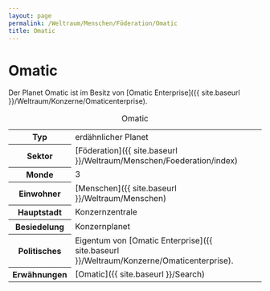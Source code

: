 ```yaml
---
layout: page
permalink: /Weltraum/Menschen/Föderation/Omatic
title: Omatic
---
```



# Omatic


Der Planet Omatic ist im Besitz von [Omatic Enterprise]({{ site.baseurl }}/Weltraum/Konzerne/Omaticenterprise).


<aside>
<table data-type="planet">
<caption>Omatic</caption>
<tbody>
<tr><th>Typ</th><td>erdähnlicher Planet</td></tr>
<tr><th>Sektor</th><td>[Föderation]({{ site.baseurl }}/Weltraum/Menschen/Foederation/index)</td></tr>
<tr><th>Monde</th><td>3</td></tr>
<tr><th>Einwohner</th><td>[Menschen]({{ site.baseurl }}/Weltraum/Menschen)</td></tr>
<tr><th>Hauptstadt</th><td>Konzernzentrale</td></tr>
<tr><th>Besiedelung</th><td>Konzernplanet</td></tr>
<tr><th>Politisches</th><td>Eigentum von [Omatic Enterprise]({{ site.baseurl }}/Weltraum/Konzerne/Omaticenterprise).</td></tr>
<tr><th>Erwähnungen</th><td>[Omatic]({{ site.baseurl }}/Search)</td></tr>
</tbody>
</table>

</aside>


